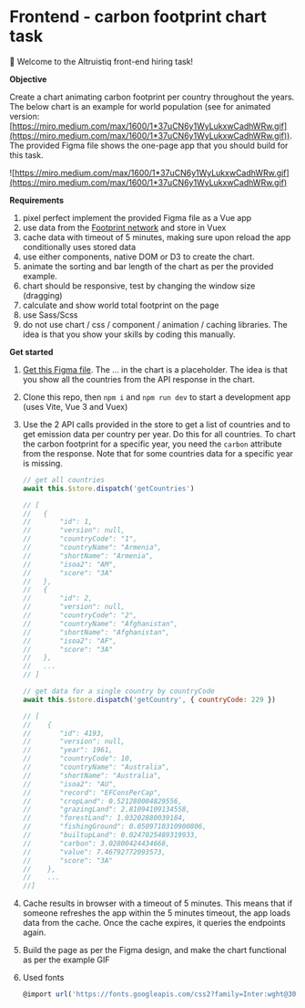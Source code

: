 # Frontend - carbon footprint chart task

👋 Welcome to the Altruistiq front-end hiring task! 

**Objective**

Create a chart animating carbon footprint per country throughout the years. The below chart is an example for world population (see for animated version: [https://miro.medium.com/max/1600/1*37uCN6y1WyLukxwCadhWRw.gif](https://miro.medium.com/max/1600/1*37uCN6y1WyLukxwCadhWRw.gif)). The provided Figma file shows the one-page app that you should build for this task.

![https://miro.medium.com/max/1600/1*37uCN6y1WyLukxwCadhWRw.gif](https://miro.medium.com/max/1600/1*37uCN6y1WyLukxwCadhWRw.gif)

**Requirements**

1. pixel perfect implement the provided Figma file as a Vue app
2. use data from the [Footprint network](https://data.footprintnetwork.org/#/api) and store in Vuex
3. cache data with timeout of 5 minutes, making sure upon reload the app conditionally uses stored data
4. use either components, native DOM or D3 to create the chart. 
5. animate the sorting and bar length of the chart as per the provided example. 
6. chart should be responsive, test by changing the window size (dragging)
7. calculate and show world total footprint on the page
8. use Sass/Scss
9. do not use chart / css / component / animation / caching libraries. The idea is that you show your skills by coding this manually.

**Get started**

1. [Get this Figma file](https://www.figma.com/file/WJ1BvQzvFchIFxo67iIywi/Altruistiq-frontend-hiring-task). The ... in the chart is a placeholder. The idea is that you show all the countries from the API response in the chart.

1. Clone this repo, then `npm i` and `npm run dev` to start a development app (uses Vite, Vue 3 and Vuex)

2. Use the 2 API calls provided in the store to get a list of countries and to get emission data per country per year. Do this for all countries. To chart the carbon footprint for a specific year, you need the `carbon` attribute from the response. Note that for some countries data for a specific year is missing.
  
   

    ```jsx
    // get all countries
    await this.$store.dispatch('getCountries')

    // [
    //   {
    //       "id": 1,
    //       "version": null,
    //       "countryCode": "1",
    //       "countryName": "Armenia",
    //       "shortName": "Armenia",
    //       "isoa2": "AM",
    //       "score": "3A"
    //   },
    //   {
    //       "id": 2,
    //       "version": null,
    //       "countryCode": "2",
    //       "countryName": "Afghanistan",
    //       "shortName": "Afghanistan",
    //       "isoa2": "AF",
    //       "score": "3A"
    //   },
    //   ...
    // ]  

    // get data for a single country by countryCode
    await this.$store.dispatch('getCountry', { countryCode: 229 })

    // [
    //    {
    //       "id": 4193,
    //       "version": null,
    //       "year": 1961,
    //       "countryCode": 10,
    //       "countryName": "Australia",
    //       "shortName": "Australia",
    //       "isoa2": "AU",
    //       "record": "EFConsPerCap",
    //       "cropLand": 0.521280004829556,
    //       "grazingLand": 2.81094109134558,
    //       "forestLand": 1.03202880039184,
    //       "fishingGround": 0.0509710310900806,
    //       "builtupLand": 0.0247025489319933,
    //       "carbon": 3.02800424434668,
    //       "value": 7.46792772093573,
    //       "score": "3A"
    //    },
    //    ...
    //]
    
    ```
    
2. Cache results in browser with a timeout of 5 minutes. This  means that if someone refreshes the app within the 5 minutes timeout, the app loads data from the cache. Once the cache expires, it queries the endpoints again.

3. Build the page as per the Figma design, and make the chart functional as per the example GIF

4. Used fonts
    
    ```jsx
    @import url('https://fonts.googleapis.com/css2?family=Inter:wght@300;400;500;600&display=swap');
    ```